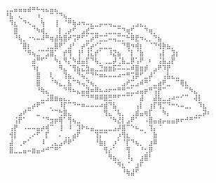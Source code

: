 ⢀⣀⣤⣤⣤⣴⠶⠦⢤⣄⣤⣄⠀⠀⠀⠀⠀⠀⠀⠀⠀⠀⠀⠀⠀⠀⠀⠀⠀⠀⠀⠀⠀⠀⠀⠀⠀⠀⠀⠀⠀⠀⠀⠀⠀⠀
⠘⣧⠀⢄⠀⠀⠀⠰⡀⠀⠉⠈⠙⢦⣀⠀⠀⠀⠀⠀⠀⠀⠀⠀⠀⠀⠀⠀⠀⠀⠀⠀⠀⠀⠀⠀⠀⠀⠀⠀⠀⠀⠀⠀⠀⠀
⠀⠹⣆⠀⠙⠢⣀⠀⢳⠀⠀⢸⠀⠈⠛⢷⠴⠲⠤⣄⣀⡤⠤⢤⣀⣀⠀⠀⢀⣠⣄⡀⠀⠀⠀⠀⠀⠀⠀⠀⠀⠀⠀⠀⠀⠀
⠀⠀⣿⠀⠀⠀⠈⠳⢾⡀⠀⠀⡇⢀⡴⠋⠀⣠⣞⣉⣀⠀⢀⣀⣀⣉⠙⢶⡋⠀⠀⠙⢶⡀⠀⠀⠀⠀⠀⠀⠀⠀⠀⠀⠀⠀
⠀⠀⠘⢧⡀⠐⠢⠤⠼⠛⢶⣼⢷⣿⠞⢩⠟⠋⣁⡴⠛⣉⣉⠤⢤⣉⡉⠓⠿⣟⠲⢄⡀⠙⣦⠀⠀⠀⠀⠀⠀⠀⠀⠀⠀⠀
⠀⠀⠀⠈⣿⡆⠀⠀⠀⢀⣀⣿⠟⠁⣰⠃⠀⡴⢋⡴⠊⣁⣀⣀⠀⠀⠙⢿⠲⢾⡆⠀⠈⠙⢺⡷⣦⡀⠀⠀⠀⠀⠀⠀⠀⠀
⠀⠀⠀⠀⠈⠻⢦⣈⠉⣩⣿⡁⠀⡞⢻⠀⢸⠃⢸⣅⡞⠁⠀⠸⣝⣦⠀⠈⡇⠈⣷⠀⠀⠀⢠⡇⠀⣹⡆⠀⠀⠀⠀⠀⠀⠀
⠀⠀⠀⠀⠀⠀⣴⠛⠋⠁⠀⠳⡄⠻⡌⠳⣼⣤⡏⠙⢧⡀⢀⣀⡼⢈⣧⣀⡿⢡⠟⠀⠆⠀⢨⣧⣠⡟⠀⠀⠀⠀⠀⠀⠀⠀
⠀⠀⠀⠀⠀⠀⠹⡆⠀⠀⠀⠀⠻⣄⠈⢻⣦⣍⣳⣤⣀⣙⣶⣶⡯⠭⠤⠤⠾⣿⣶⡾⠀⣠⠟⠹⡟⠀⠀⠀⠀⠀⠀⠀⠀⠀
⠀⠀⠀⠀⠀⠀⠀⣿⠀⠀⢇⠀⠀⢹⣦⡀⠙⢦⡉⠙⠓⠶⠦⠤⠤⠴⠒⠛⢩⡿⠋⣀⡼⠁⠀⢠⣧⣄⣀⠀⠀⠀⠀⠀⠀⠀
⠀⠀⠀⠀⠀⠀⠀⣿⠀⠀⠈⠳⣄⡀⣧⠉⠳⢤⡙⢦⡀⠀⠀⠀⠀⠀⣠⠞⣉⣠⠾⠛⠁⣀⣴⠟⣀⠀⠉⢿⣆⠀⠀⠀⠀⠀
⠀⠀⠀⠀⠀⠀⠀⠘⢷⣄⠀⠀⠀⠙⠻⠦⣄⣤⣽⠶⠿⠦⠴⠖⠒⠛⠛⣉⣁⣠⣤⡶⠛⢩⡟⠉⠀⠀⠀⠀⠉⠳⣄⠀⠀⠀
⠀⠀⠀⠀⠀⠀⠀⠀⣀⣨⣿⣶⣤⣄⡀⠀⠀⠉⠙⠛⠿⠿⣿⣛⠛⠋⠉⠉⠁⠀⣼⠀⠀⣼⣧⣀⣠⠴⠒⠊⠉⠀⢼⡇⠀⠀
⠀⠀⠀⠀⠀⣀⡴⠟⠉⠀⡀⠀⠸⡏⠉⠙⠒⠶⠤⠤⠤⠴⣾⠙⣧⠀⠀⠀⠀⢠⡇⠀⢰⡏⢻⡉⠙⠒⠢⠤⣀⡀⠀⠹⣆⠀
⠀⠀⠀⣠⠞⠉⠀⣀⠀⠀⠈⠉⢓⣿⣄⠀⠀⠀⠀⠀⠀⠀⢻⣄⠈⢧⡀⠀⢀⣾⣤⢶⡏⠀⠀⠳⡄⠀⠀⠀⠀⠀⢀⣀⡽⠆
⠀⠀⢨⡟⠁⠀⠀⠀⠈⠙⣲⡶⢿⠁⢻⢦⣀⠀⠀⠀⠀⠀⠀⠈⠳⣜⡇⣠⠟⠁⠀⠠⣿⣤⣴⡤⣤⣤⡶⠖⠚⠛⠉⠁⠀⠀
⠀⢠⡟⠀⠠⠤⠤⣤⡴⢾⠉⠀⢸⠀⠸⠀⣹⠗⠦⣤⣀⣀⣀⣀⣠⡼⣿⠉⠑⠦⣀⠀⢹⡄⠈⠀⠀⠀⠀⠀⠀⠀⠀⠀⠀⠀
⠀⢺⡇⠀⠀⢀⠔⠋⠀⡏⠀⠀⠄⢀⡀⣴⠏⠀⠀⠀⢹⡍⠉⠀⠀⡰⢻⣆⠀⠀⠀⠁⠀⣷⠀⠀⠀⠀⠀⠀⠀⠀⠀⠀⠀⠀
⠀⣼⠀⢀⠖⠁⠀⠀⠸⠀⢀⣄⣠⠞⠟⠁⠀⠀⠀⠀⠘⣷⡆⠀⡰⠁⠈⡏⠙⢦⡀⠀⣰⠿⠀⠀⠀⠀⠀⠀⠀⠀⠀⠀⠀⠀
⠀⣿⣀⣀⣤⠤⣶⣤⠴⠚⠉⠛⠁⠀⠀⠀⠀⠀⠀⠀⠀⠀⢻⡔⠁⠀⠀⢻⠀⠀⠘⢂⡿⠀⠀⠀⠀⠀⠀⠀⠀⠀⠀⠀⠀⠀
⠀⠀⠀⠀⠀⠀⠀⠀⠀⠀⠀⠀⠀⠀⠀⠀⠀⠀⠀⠀⠀⠀⠀⠻⣦⡀⠀⠸⡄⠀⣰⣿⠃⠀⠀⠀⠀⠀⠀⠀⠀⠀⠀⠀⠀⠀
⠀⠀⠀⠀⠀⠀⠀⠀⠀⠀⠀⠀⠀⠀⠀⠀⠀⠀⠀⠀⠀⠀⠀⠀⠈⠻⣆⠈⠀⣰⠏⠀⠀⠀⠀⠀⠀⠀⠀⠀⠀⠀⠀⠀⠀⠀
⠀⠀⠀⠀⠀⠀⠀⠀⠀⠀⠀⠀⠀⠀⠀⠀⠀⠀⠀⠀⠀⠀⠀⠀⠀⠀⠘⢷⣼⠋⠀⠀⠀⠀⠀⠀⠀⠀⠀⠀⠀⠀⠀⠀⠀⠀

<!---
Quontumek/Quontumek is a ✨ special ✨ repository because its `README.md` (this file) appears on your GitHub profile.
You can click the Preview link to take a look at your changes.
--->
